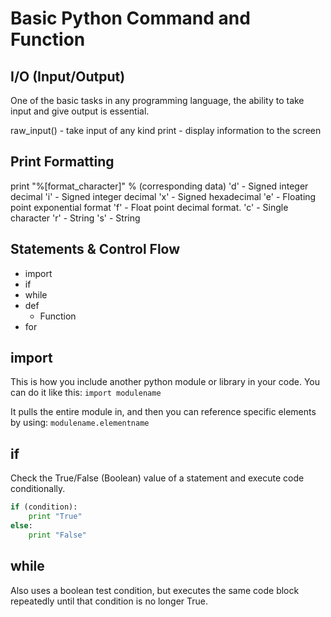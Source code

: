 # Basic Python Command and Function

## I/O (Input/Output)
One of the basic tasks in any programming language, the ability to take input and give output is essential.

raw_input() - take input of any kind
print - display information to the screen

## Print Formatting
print "%[format_character]" % (corresponding data)
'd' - Signed integer decimal
'i' - Signed integer decimal
'x' - Signed hexadecimal
'e' - Floating point exponential format
'f' - Float point decimal format.
'c' - Single character
'r' - String
's' - String

## Statements & Control Flow

- import
- if
- while
- def
	- Function
- for

## import
This is how you include another python module or library in your code. 
You can do it like this:
`import modulename`

It pulls the entire module in, and then you can reference specific elements by using:
`modulename.elementname` 

## if
Check the True/False (Boolean) value of a statement and execute code conditionally.
```python
if (condition):
	print "True"
else:
	print "False"
```

## while
Also uses a boolean test condition, but executes the same code block repeatedly until that condition is no longer True.
<!--stackedit_data:
eyJoaXN0b3J5IjpbODc3MjI1MDY3LC0xMTc1MzgyNzM3LDEyMj
c0NDE1NjQsLTk5MDQyMjQ1NCwzMDQ3ODg1MzJdfQ==
-->